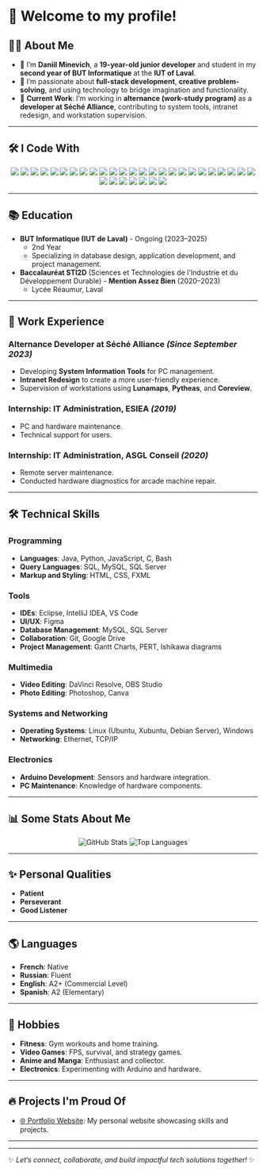 # 👋 Welcome to my profile!

## 🧑‍💻 About Me
- 🔭 I’m **Daniil Minevich**, a **19-year-old junior developer** and student in my **second year of BUT Informatique** at the **IUT of Laval**.
- 🌱 I’m passionate about **full-stack development**, **creative problem-solving**, and using technology to bridge imagination and functionality.
- 💼 **Current Work**: I’m working in **alternance (work-study program)** as a **developer at Séché Alliance**, contributing to system tools, intranet redesign, and workstation supervision.

---

## 🛠️ I Code With
<p align="center">
  <!-- Programming Languages -->
  <img src="https://img.shields.io/badge/Java-ED8B00?style=for-the-badge&logo=java&logoColor=white" />
  <img src="https://img.shields.io/badge/Python-3776AB?style=for-the-badge&logo=python&logoColor=white" />
  <img src="https://img.shields.io/badge/JavaScript-F7DF1E?style=for-the-badge&logo=javascript&logoColor=black" />
  <img src="https://img.shields.io/badge/C-00599C?style=for-the-badge&logo=c&logoColor=white" />
  <img src="https://img.shields.io/badge/Bash-4EAA25?style=for-the-badge&logo=gnubash&logoColor=white" />
  
  <!-- Query and Databases -->
  <img src="https://img.shields.io/badge/SQL-003B57?style=for-the-badge&logo=postgresql&logoColor=white" />
  <img src="https://img.shields.io/badge/MySQL-4479A1?style=for-the-badge&logo=mysql&logoColor=white" />
  <img src="https://img.shields.io/badge/SQL_Server-CC2927?style=for-the-badge&logo=microsoftsqlserver&logoColor=white" />
  
  <!-- Markup and Styling -->
  <img src="https://img.shields.io/badge/HTML-E34F26?style=for-the-badge&logo=html5&logoColor=white" />
  <img src="https://img.shields.io/badge/CSS-1572B6?style=for-the-badge&logo=css3&logoColor=white" />
  <img src="https://img.shields.io/badge/FXML-00599C?style=for-the-badge&logo=java&logoColor=white" />

  <!-- IDEs -->
  <img src="https://img.shields.io/badge/Eclipse-2C2255?style=for-the-badge&logo=eclipseide&logoColor=white" />
  <img src="https://img.shields.io/badge/IntelliJ_IDEA-000000?style=for-the-badge&logo=intellijidea&logoColor=white" />
  <img src="https://img.shields.io/badge/VS_Code-007ACC?style=for-the-badge&logo=visualstudiocode&logoColor=white" />

  <!-- UI/UX Design -->
  <img src="https://img.shields.io/badge/Figma-F24E1E?style=for-the-badge&logo=figma&logoColor=white" />
  <img src="https://img.shields.io/badge/JavaFX-3776AB?style=for-the-badge&logo=java&logoColor=white" />

  <!-- Collaboration -->
  <img src="https://img.shields.io/badge/Git-F05032?style=for-the-badge&logo=git&logoColor=white" />
  <img src="https://img.shields.io/badge/Google_Drive-34A853?style=for-the-badge&logo=googledrive&logoColor=white" />

  <!-- Project Management -->
  <img src="https://img.shields.io/badge/Gantt_Charts-FFCC00?style=for-the-badge&logo=project&logoColor=black" />
  <img src="https://img.shields.io/badge/PERT-D92929?style=for-the-badge&logo=project&logoColor=white" />
  <img src="https://img.shields.io/badge/Ishikawa-6495ED?style=for-the-badge&logo=project&logoColor=white" />

  <!-- Multimedia Tools -->
  <img src="https://img.shields.io/badge/DaVinci_Resolve-FF9E0F?style=for-the-badge&logo=blackmagicdesign&logoColor=white" />
  <img src="https://img.shields.io/badge/OBS_Studio-302E31?style=for-the-badge&logo=obsstudio&logoColor=white" />
  <img src="https://img.shields.io/badge/Photoshop-31A8FF?style=for-the-badge&logo=adobephotoshop&logoColor=white" />
  <img src="https://img.shields.io/badge/Canva-00C4CC?style=for-the-badge&logo=canva&logoColor=white" />

  <!-- Systems and Networking -->
  <img src="https://img.shields.io/badge/Linux-FCC624?style=for-the-badge&logo=linux&logoColor=black" />
  <img src="https://img.shields.io/badge/Ubuntu-E95420?style=for-the-badge&logo=ubuntu&logoColor=white" />
  <img src="https://img.shields.io/badge/Windows-0078D6?style=for-the-badge&logo=windows&logoColor=white" />
  <img src="https://img.shields.io/badge/Ethernet-4285F4?style=for-the-badge&logo=ethernet&logoColor=white" />
  <img src="https://img.shields.io/badge/TCP_IP-228B22?style=for-the-badge&logo=network&logoColor=white" />

  <!-- Electronics -->
  <img src="https://img.shields.io/badge/Arduino-00979D?style=for-the-badge&logo=arduino&logoColor=white" />
  <img src="https://img.shields.io/badge/Hardware-F7DF1E?style=for-the-badge&logo=hardware&logoColor=black" />
</p>


---

## 📚 Education
- **BUT Informatique (IUT de Laval)** - Ongoing (2023–2025)
  - 2nd Year
  - Specializing in database design, application development, and project management.
- **Baccalauréat STI2D** (Sciences et Technologies de l'Industrie et du Développement Durable) - **Mention Assez Bien** (2020–2023)
  - Lycée Réaumur, Laval

---

## 💼 Work Experience
### **Alternance Developer at Séché Alliance** *(Since September 2023)*
- Developing **System Information Tools** for PC management.
- **Intranet Redesign** to create a more user-friendly experience.
- Supervision of workstations using **Lunamaps**, **Pytheas**, and **Coreview**.

### **Internship: IT Administration, ESIEA** *(2019)*
- PC and hardware maintenance.
- Technical support for users.

### **Internship: IT Administration, ASGL Conseil** *(2020)*
- Remote server maintenance.
- Conducted hardware diagnostics for arcade machine repair.

---

## 🛠️ Technical Skills
### Programming
- **Languages**: Java, Python, JavaScript, C, Bash
- **Query Languages**: SQL, MySQL, SQL Server
- **Markup and Styling**: HTML, CSS, FXML

### Tools
- **IDEs**: Eclipse, IntelliJ IDEA, VS Code
- **UI/UX**: Figma
- **Database Management**: MySQL, SQL Server
- **Collaboration**: Git, Google Drive
- **Project Management**: Gantt Charts, PERT, Ishikawa diagrams

### Multimedia
- **Video Editing**: DaVinci Resolve, OBS Studio
- **Photo Editing**: Photoshop, Canva

### Systems and Networking
- **Operating Systems**: Linux (Ubuntu, Xubuntu, Debian Server), Windows
- **Networking**: Ethernet, TCP/IP

### Electronics
- **Arduino Development**: Sensors and hardware integration.
- **PC Maintenance**: Knowledge of hardware components.

---

## 📊 Some Stats About Me
<p align="center">
  <img src="https://github-readme-stats.vercel.app/api?username=KuKaRaCHa-gg&show_icons=true&theme=radical" alt="GitHub Stats" />
  <img src="https://github-readme-stats.vercel.app/api/top-langs/?username=KuKaRaCHa-gg&layout=compact&theme=radical" alt="Top Languages" />
</p>

---

## ✨ Personal Qualities
- **Patient**
- **Perseverant**
- **Good Listener**

---

## 🌎 Languages
- **French**: Native
- **Russian**: Fluent
- **English**: A2+ (Commercial Level)
- **Spanish**: A2 (Elementary)

---

## 🎯 Hobbies
- **Fitness**: Gym workouts and home training.
- **Video Games**: FPS, survival, and strategy games.
- **Anime and Manga**: Enthusiast and collector.
- **Electronics**: Experimenting with Arduino and hardware.

---

## 🔥 Projects I'm Proud Of
- [🌐 Portfolio Website](https://github.com/KuKaRaCHa-gg/Portfolio): My personal website showcasing skills and projects.


---


---

✨ *Let’s connect, collaborate, and build impactful tech solutions together!* ✨
